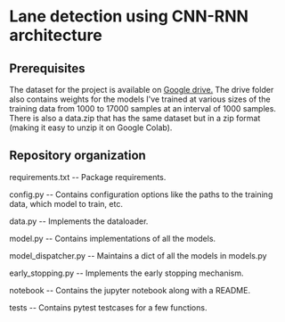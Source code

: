 # Lane detection using CNN-RNN architecture

## Prerequisites
The dataset for the project is available on [Google drive.](https://drive.google.com/drive/folders/1HWVEEQMefz1nlmxbjhKJinBpRwp4QVC7?usp=sharing)
The drive folder also contains weights for the models I've trained at various sizes of the training data from 1000 to 17000 samples at an interval of 1000 samples.
There is also a data.zip that has the same dataset but in a zip format (making it easy to unzip it on Google Colab).

## Repository organization
requirements.txt -- Package requirements.

config.py -- Contains configuration options like the paths to the training data, which model to train, etc.

data.py -- Implements the dataloader.

model.py -- Contains implementations of all the models.

model_dispatcher.py -- Maintains a dict of all the models in models.py

early_stopping.py -- Implements the early stopping mechanism.

notebook -- Contains the jupyter notebook along with a README.

tests -- Contains pytest testcases for a few functions.
